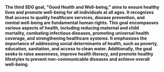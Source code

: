 **The third SDG goal, "Good Health and Well-being," aims to ensure healthy lives and promote well-being for all individuals at all ages. It recognizes that access to quality healthcare services, disease prevention, and mental well-being are fundamental human rights. This goal encompasses various aspects of health, including reducing maternal and child mortality, combating infectious diseases, promoting universal health coverage, and strengthening healthcare systems. It emphasizes the importance of addressing social determinants of health, such as poverty, education, sanitation, and access to clean water. Additionally, the goal seeks to raise awareness, improve health literacy, and promote healthy lifestyles to prevent non-communicable diseases and achieve overall well-being.**